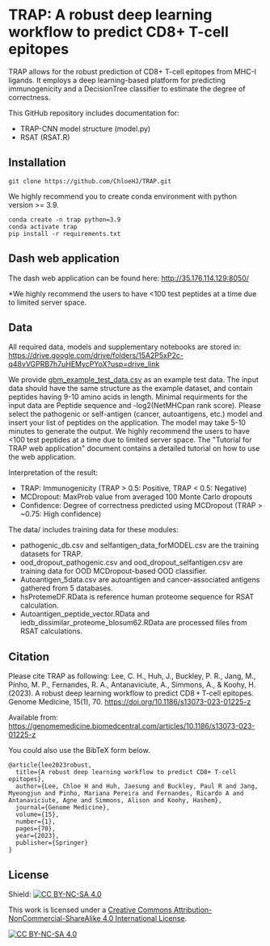 # TRAP: A robust deep learning workflow to predict CD8+ T-cell epitopes

TRAP allows for the robust prediction of CD8+ T-cell epitopes from MHC-I ligands. It employs a deep learning-based platform for predicting immunogenicity and a DecisionTree classifier to estimate the degree of correctness.

This GitHub repository includes documentation for:
* TRAP-CNN model structure (model.py) 
* RSAT (RSAT.R) 

## Installation
``` 
git clone https://github.com/ChloeHJ/TRAP.git
```

We highly recommend you to create conda environment with python version >= 3.9.

```
conda create -n trap python=3.9
conda activate trap
pip install -r requirements.txt
```

## Dash web application
The dash web application can be found here: http://35.176.114.129:8050/ 

*We highly recommend the users to have <100 test peptides at a time due to limited server space. 

## Data
All required data, models and supplementary notebooks are stored in: https://drive.google.com/drive/folders/15A2P5xP2c-q48vVGPRB7h7uHEMycPYoX?usp=drive_link 

We provide [gbm_example_test_data.csv](gbm_example_test_data.csv) as an example test data. The input data should have the same structure as the example dataset, and contain peptides having 9-10 amino acids in length. Minimal requirments for the input data are Peptide sequence and -log2(NetMHCpan rank score). Please select the pathogenic or self-antigen (cancer, autoantigens, etc.) model and insert your list of peptides on the application. The model may take 5-10 minutes to generate the output. We highly recommend the users to have <100 test peptides at a time due to limited server space. The "Tutorial for TRAP web application" document contains a detailed tutorial on how to use the web application.

Interpretation of the result: 
* TRAP: Immunogenicity (TRAP > 0.5: Positive, TRAP < 0.5: Negative)
* MCDropout: MaxProb value from averaged 100 Monte Carlo dropouts 
* Confidence: Degree of correctness predicted using MCDropout (TRAP > ~0.75: High confidence) 

The data/ includes training data for these modules:
* pathogenic_db.csv and selfantigen_data_forMODEL.csv are the training datasets for TRAP. 
* ood_dropout_pathogenic.csv and ood_dropout_selfantigen.csv are training data for OOD MCDropout-based OOD classifier.
* Autoantigen_5data.csv are autoantigen and cancer-associated antigens gathered from 5 databases. 
* hsProtemeDF.RData is reference human proteome sequence for RSAT calculation. 
* Autoantigen_peptide_vector.RData and iedb_dissimilar_proteome_blosum62.RData are processed files from RSAT calculations. 

## Citation
Please cite TRAP as following: Lee, C. H., Huh, J., Buckley, P. R., Jang, M., Pinho, M. P., Fernandes, R. A., Antanaviciute, A., Simmons, A., & Koohy, H. (2023). A robust deep learning workflow to predict CD8 + T-cell epitopes. Genome Medicine, 15(1), 70. https://doi.org/10.1186/s13073-023-01225-z

Available from: https://genomemedicine.biomedcentral.com/articles/10.1186/s13073-023-01225-z

You could also use the BibTeX form below.
```
@article{lee2023robust,
  title={A robust deep learning workflow to predict CD8+ T-cell epitopes},
  author={Lee, Chloe H and Huh, Jaesung and Buckley, Paul R and Jang, Myeongjun and Pinho, Mariana Pereira and Fernandes, Ricardo A and Antanaviciute, Agne and Simmons, Alison and Koohy, Hashem},
  journal={Genome Medicine},
  volume={15},
  number={1},
  pages={70},
  year={2023},
  publisher={Springer}
}
```

## License
Shield: [![CC BY-NC-SA 4.0][cc-by-nc-sa-shield]][cc-by-nc-sa]

This work is licensed under a
[Creative Commons Attribution-NonCommercial-ShareAlike 4.0 International License][cc-by-nc-sa].

[![CC BY-NC-SA 4.0][cc-by-nc-sa-image]][cc-by-nc-sa]

[cc-by-nc-sa]: http://creativecommons.org/licenses/by-nc-sa/4.0/
[cc-by-nc-sa-image]: https://licensebuttons.net/l/by-nc-sa/4.0/88x31.png
[cc-by-nc-sa-shield]: https://img.shields.io/badge/License-CC%20BY--NC--SA%204.0-lightgrey.svg
